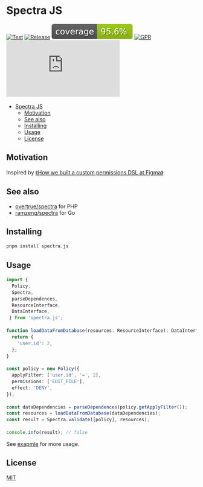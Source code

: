 # Spectra JS

[![Test](https://github.com/palmcivet/spectra.js/actions/workflows/test.yml/badge.svg)](.github/workflows/test.yml) [![Release](https://github.com/palmcivet/spectra.js/actions/workflows/release.yml/badge.svg)](.github/workflows/release.yml) [![Coverage](./coverage/badges.svg)](./coverage/lcov-report/index.html) [![GPR](https://img.shields.io/npm/v/spectra.js.svg)](https://www.npmjs.com/package/spectra.js) ![License](https://img.shields.io/github/license/palmcivet/spectra.js)

- [Spectra JS](#spectra-js)
  - [Motivation](#motivation)
  - [See also](#see-also)
  - [Installing](#installing)
  - [Usage](#usage)
  - [License](#license)

## Motivation

Inspired by [《How we built a custom permissions DSL at Figma》](https://www.figma.com/blog/how-we-rolled-out-our-own-permissions-dsl-at-figma).

## See also

- [overtrue/spectra](https://github.com/overtrue/spectra) for PHP
- [ramzeng/spectra](https://github.com/ramzeng/spectra) for Go

## Installing

```bash
pnpm install spectra.js
```

## Usage

```ts
import {
  Policy,
  Spectra,
  parseDependences,
  ResourceInterface,
  DataInterface,
 } from 'spectra.js';

function loadDataFromDatabase(resources: ResourceInterface): DataInterface {
  return {
    'user.id': 2,
  };
}

const policy = new Policy({
  applyFilter: ['user.id', '=', 2],
  permissions: ['EDIT_FILE'],
  effect: 'DENY',
});

const dataDependencies = parseDependences(policy.getApplyFilter());
const resources = loadDataFromDatabase(dataDependencies);
const result = Spectra.validate([policy], resources);

console.info(result); // false
```

See [exapmle](./example/) for more usage.

## License

[MIT](./LICENSE)
